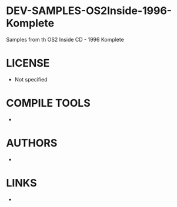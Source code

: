 DEV-SAMPLES-OS2Inside-1996-Komplete
===================================

Samples from th OS2 Inside CD - 1996 Komplete

LICENSE
===============
* Not specified

COMPILE TOOLS
===============
* 
 
AUTHORS
===============
* 

LINKS
===============
* 

